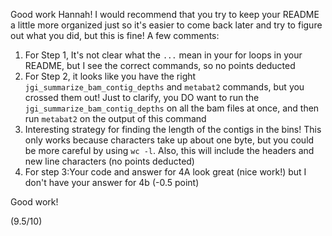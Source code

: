 Good work Hannah! I would recommend that you try to keep your README a little more organized just so it's easier to come back later and try to figure out what you did, but this is fine! A few comments:

1. For Step 1, It's not clear what the `...` mean in your for loops in your README, but I see the correct commands, so no points deducted
2. For Step 2, it looks like you have the right `jgi_summarize_bam_contig_depths` and `metabat2` commands, but you crossed them out! Just to clarify, you DO want to run the `jgi_summarize_bam_contig_depths` on all the bam files at once, and then run `metabat2` on the output of this command
3. Interesting strategy for finding the length of the contigs in the bins! This only works because characters take up about one byte, but you could be more careful by using `wc -l`.  Also, this will include the headers and new line characters (no points deducted)
4. For step 3:Your code and answer for 4A look great (nice work!) but I don't have your answer for 4b (-0.5 point)

Good work!

(9.5/10)
